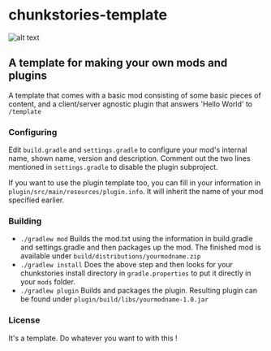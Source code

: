 # chunkstories-template

![alt text](http://chunkstories.xyz/img/github_header4.png "Header screenshot")

## A template for making your own mods and plugins

A template that comes with a basic mod consisting of some basic pieces of content, and a client/server agnostic plugin that answers 'Hello World' to `/template`

### Configuring

Edit `build.gradle` and `settings.gradle` to configure your mod's internal name, shown name, version and description. Comment out the two lines mentioned in `settings.gradle` to disable the plugin subproject.

If you want to use the plugin template too, you can fill in your information in `plugin/src/main/resources/plugin.info`. It will inherit the name of your mod specified earlier.

### Building

 * `./gradlew mod` Builds the mod.txt using the information in build.gradle and settings.gradle and then packages up the mod. The finished mod is available under `build/distributions/yourmodname.zip`
 * `./gradlew install` Does the above step and then looks for your chunkstories install directory in `gradle.properties` to put it directly in your `mods` folder.
 * `./gradlew plugin` Builds and packages the plugin. Resulting plugin can be found under `plugin/build/libs/yourmodname-1.0.jar`

### License

It's a template. Do whatever you want to with this !